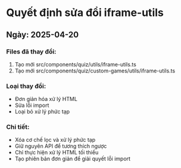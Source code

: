 
# Quyết định sửa đổi iframe-utils

## Ngày: 2025-04-20

### Files đã thay đổi:
1. Tạo mới src/components/quiz/utils/iframe-utils.ts
2. Tạo mới src/components/quiz/custom-games/utils/iframe-utils.ts

### Loại thay đổi:
- Đơn giản hóa xử lý HTML
- Sửa lỗi import
- Loại bỏ xử lý phức tạp

### Chi tiết:
- Xóa cơ chế lọc và xử lý phức tạp
- Giữ nguyên API để tương thích ngược
- Chỉ thực hiện xử lý HTML tối thiểu
- Tạo phiên bản đơn giản để giải quyết lỗi import
